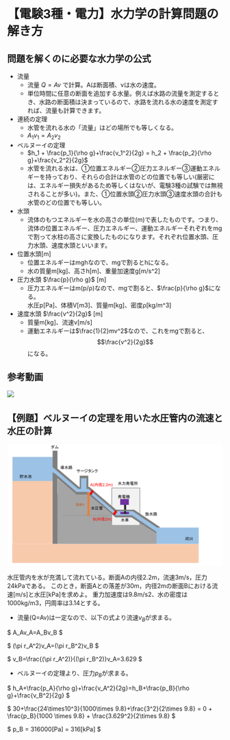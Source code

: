 # 【電験3種・電力】水力学の計算問題の解き方

## 問題を解くのに必要な水力学の公式


- 流量
    - 流量 $Q=Av$ で計算。Aは断面積、vは水の速度。
    - 単位時間に任意の断面を追加する水量。例えば水路の流量を測定するとき、水路の断面積は決まっているので、水路を流れる水の速度を測定すれば、流量も計算できます。
- 連続の定理
    - 水管を流れる水の「流量」はどの場所でも等しくなる。
    - $A_1v_1=A_2v_2$
- ベルヌーイの定理
    - $h_1 + \frac{p_1}{\rho g}+\frac{v_1^2}{2g} = h_2 + \frac{p_2}{\rho g}+\frac{v_2^2}{2g}$
    - 水管を流れる水は、①位置エネルギー②圧力エネルギー③運動エネルギーを持っており、それらの合計は水管のどの位置でも等しい(厳密には、エネルギー損失があるため等しくはないが、電験3種の試験では無視されることが多い)。また、①位置水頭②圧力水頭③速度水頭の合計も水管のどの位置でも等しい。
- 水頭
    - 流体のもつエネルギーを水の高さの単位(m)で表したものです。つまり、流体の位置エネルギー、圧力エネルギー、運動エネルギーそれぞれをmgで割って水柱の高さに変換したものになります。それぞれ位置水頭、圧力水頭、速度水頭といいます。
- 位置水頭[m]
    - 位置エネルギーはmghなので、mgで割るとhになる。
    - 水の質量m[kg]、高さh[m]、重量加速度g[m/s^2]
- 圧力水頭 $\frac{p}{\rho g}$ [m]
    - 圧力エネルギーはm(p/ρ)なので、mgで割ると、$\frac{p}{\rho g}$になる。<br>水圧p[Pa]、体積V[m3]、質量m[kg]、密度ρ[kg/m^3]
- 速度水頭 $\frac{v^2}{2g}$ [m]
    - 質量m[kg]、流速v[m/s]
    - 運動エネルギーは$\frac{1}{2}mv^2$なので、これをmgで割ると、$$\frac{v^2}{2g}$$になる。

## 参考動画

[![](https://img.youtube.com/vi/ogpJy_4wvG8/0.jpg)](https://www.youtube.com/watch?v=ogpJy_4wvG8)

## 【例題】ベルヌーイの定理を用いた水圧管内の流速と水圧の計算

![ベルヌーイの定理](01_suiryoku3_suirikigaku1.png "ベルヌーイの定理")

水圧管内を水が充満して流れている。断面Aの内径2.2m，流速3m/s，圧力24kPaである。
このとき，断面Aとの落差が30m，内径2mの断面Bにおける流速[m/s]と水圧[kPa]を求めよ。
重力加速度は9.8m/s2、水の密度は1000kg/m3，円周率は3.14とする。

- 流量(Q=Av)は一定なので、以下の式より流速$v_B$が求まる。

$
A_Av_A=A_Bv_B
$

$
(\pi r_A^2)v_A=(\pi r_B^2)v_B
$

$
v_B=\frac{(\pi r_A^2)}{(\pi r_B^2)}v_A=3.629
$

- ベルヌーイの定理より、圧力$p_B$が求まる。

$
h_A+\frac{p_A}{\rho g}+\frac{v_A^2}{2g}=h_B+\frac{p_B}{\rho g}+\frac{v_B^2}{2g}
$

$
30+\frac{24\times10^3}{1000\times 9.8}+\frac{3^2}{2\times 9.8} = 0 + \frac{p_B}{1000 \times 9.8} + \frac{3.629^2}{2\times 9.8}
$

$
p_B = 316000[Pa] = 316[kPa]
$